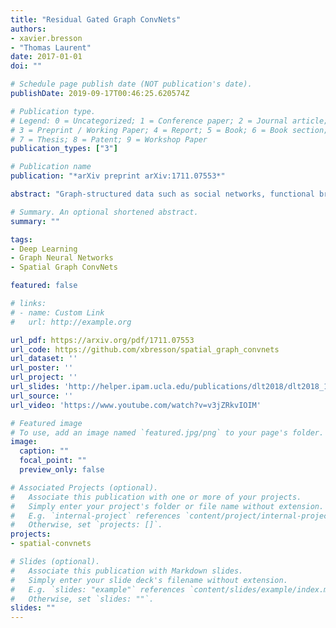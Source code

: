 ```yaml
---
title: "Residual Gated Graph ConvNets"
authors:
- xavier.bresson
- "Thomas Laurent"
date: 2017-01-01
doi: ""

# Schedule page publish date (NOT publication's date).
publishDate: 2019-09-17T00:46:25.620574Z

# Publication type.
# Legend: 0 = Uncategorized; 1 = Conference paper; 2 = Journal article;
# 3 = Preprint / Working Paper; 4 = Report; 5 = Book; 6 = Book section;
# 7 = Thesis; 8 = Patent; 9 = Workshop Paper
publication_types: ["3"]

# Publication name
publication: "*arXiv preprint arXiv:1711.07553*"

abstract: "Graph-structured data such as social networks, functional brain networks, gene regulatory networks, communications networks have brought the interest in generalizing deep learning techniques to graph domains. In this paper, we are interested to design neural networks for graphs with variable length in order to solve learning problems such as vertex classification, graph classification, graph regression, and graph generative tasks. Most existing works have focused on recurrent neural networks (RNNs) to learn meaningful representations of graphs, and more recently new convolutional neural networks (ConvNets) have been introduced. In this work, we want to compare rigorously these two fundamental families of architectures to solve graph learning tasks. We review existing graph RNN and ConvNet architectures, and propose natural extension of LSTM and ConvNet to graphs with arbitrary size. Then, we design a set of analytically controlled experiments on two basic graph problems, ie subgraph matching and graph clustering, to test the different architectures. Numerical results show that the proposed graph ConvNets are 3-17% more accurate and 1.5-4x faster than graph RNNs. Graph ConvNets are also 36% more accurate than variational (non-learning) techniques. Finally, the most effective graph ConvNet architecture uses gated edges and residuality. Residuality plays an essential role to learn multi-layer architectures as they provide a 10% gain of performance."

# Summary. An optional shortened abstract.
summary: ""

tags:
- Deep Learning
- Graph Neural Networks
- Spatial Graph ConvNets

featured: false

# links:
# - name: Custom Link
#   url: http://example.org

url_pdf: https://arxiv.org/pdf/1711.07553
url_code: https://github.com/xbresson/spatial_graph_convnets
url_dataset: ''
url_poster: ''
url_project: ''
url_slides: 'http://helper.ipam.ucla.edu/publications/dlt2018/dlt2018_14506.pdf'
url_source: ''
url_video: 'https://www.youtube.com/watch?v=v3jZRkvIOIM'

# Featured image
# To use, add an image named `featured.jpg/png` to your page's folder. 
image:
  caption: ""
  focal_point: ""
  preview_only: false

# Associated Projects (optional).
#   Associate this publication with one or more of your projects.
#   Simply enter your project's folder or file name without extension.
#   E.g. `internal-project` references `content/project/internal-project/index.md`.
#   Otherwise, set `projects: []`.
projects:
- spatial-convnets

# Slides (optional).
#   Associate this publication with Markdown slides.
#   Simply enter your slide deck's filename without extension.
#   E.g. `slides: "example"` references `content/slides/example/index.md`.
#   Otherwise, set `slides: ""`.
slides: ""
---
```

